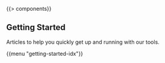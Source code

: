 {{> components}}

## Getting Started

Articles to help you quickly get up and running with our tools.

{{menu "getting-started-idx"}}
